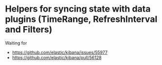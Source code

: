 # Helpers for syncing state with data plugins (TimeRange, RefreshInterval and Filters)

Waiting for

- https://github.com/elastic/kibana/issues/55977
- https://github.com/elastic/kibana/pull/56128
